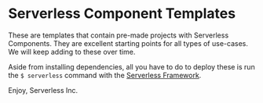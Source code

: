 # Serverless Component Templates

These are templates that contain pre-made projects with Serverless Components.  They are excellent starting points for all types of use-cases.  We will keep adding to these over time.

Aside from installing dependencies, all you have to do to deploy these is run the `$ serverless` command with the [Serverless Framework](https://www.github.com/serverless/serverless).

Enjoy,
Serverless Inc.
